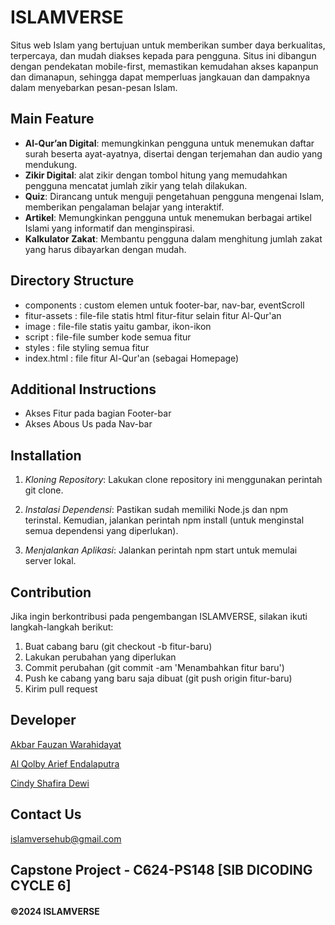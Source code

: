 # ISLAMVERSE

Situs web Islam yang bertujuan untuk memberikan sumber daya berkualitas, terpercaya, dan mudah diakses kepada para pengguna. Situs ini dibangun dengan pendekatan mobile-first, memastikan kemudahan akses kapanpun dan dimanapun, sehingga dapat memperluas jangkauan dan dampaknya dalam menyebarkan pesan-pesan Islam.

## Main Feature

- **Al-Qur’an Digital**: memungkinkan pengguna untuk menemukan daftar surah beserta ayat-ayatnya, disertai dengan terjemahan dan audio yang mendukung.
- **Zikir Digital**: alat zikir dengan tombol hitung yang memudahkan pengguna mencatat jumlah zikir yang telah dilakukan.
- **Quiz**: Dirancang untuk menguji pengetahuan pengguna mengenai Islam, memberikan pengalaman belajar yang interaktif.
- **Artikel**: Memungkinkan pengguna untuk menemukan berbagai artikel Islami yang informatif dan menginspirasi.
- **Kalkulator Zakat**: Membantu pengguna dalam menghitung jumlah zakat yang harus dibayarkan dengan mudah.

## Directory Structure
- components : custom elemen untuk footer-bar, nav-bar, eventScroll
- fitur-assets : file-file statis html fitur-fitur selain fitur Al-Qur'an
- image : file-file statis yaitu gambar, ikon-ikon
- script : file-file sumber kode semua fitur
- styles : file styling semua fitur
- index.html : file fitur Al-Qur'an (sebagai Homepage)

## Additional Instructions
- Akses Fitur pada bagian Footer-bar
- Akses Abous Us pada Nav-bar
  
## Installation

1. *Kloning Repository*: Lakukan clone repository ini menggunakan perintah git clone.

2. *Instalasi Dependensi*: Pastikan sudah memiliki Node.js dan npm terinstal. Kemudian, jalankan perintah npm install (untuk menginstal semua dependensi yang diperlukan).

3. *Menjalankan Aplikasi*: Jalankan perintah npm start untuk memulai server lokal.

## Contribution

Jika ingin berkontribusi pada pengembangan ISLAMVERSE, silakan ikuti langkah-langkah berikut:

1. Buat cabang baru (git checkout -b fitur-baru)
2. Lakukan perubahan yang diperlukan
3. Commit perubahan (git commit -am 'Menambahkan fitur baru')
4. Push ke cabang yang baru saja dibuat (git push origin fitur-baru)
5. Kirim pull request

## Developer

[Akbar Fauzan Warahidayat](https://github.com/AkbarFauzanWarahidayat)

[Al Qolby Arief Endalaputra](https://github.com/qolbyarf)

[Cindy Shafira Dewi](https://github.com/cylevire)

## Contact Us 

islamversehub@gmail.com

## Capstone Project - C624-PS148 [SIB DICODING CYCLE 6]

#### ©2024 ISLAMVERSE
